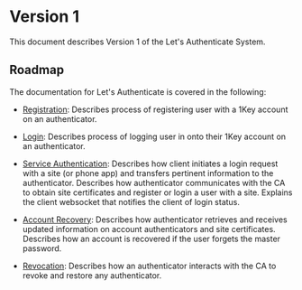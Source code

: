 # Version 1

This document describes Version 1 of the Let's Authenticate System.

## Roadmap

The documentation for Let's Authenticate is covered in the following:

- [Registration](./register.md): Describes process of registering user with a
  1Key account on an authenticator.

- [Login](./login.md): Describes process of logging user in onto their 1Key
  account on an authenticator.

- [Service Authentication](./serviceAuthentication.md): Describes how client
  initiates a login request with a site (or phone app) and transfers pertinent
  information to the authenticator. Describes how authenticator communicates
  with the CA to obtain site certificates and register or login a user with a
  site. Explains the client websocket that notifies the client of login status.

- [Account Recovery](./accountRecovery.md): Describes how authenticator
  retrieves and receives updated information on account authenticators and site
  certificates. Describes how an account is recovered if the user forgets the
  master password.

- [Revocation](./revocation.md): Describes how an authenticator interacts with
  the CA to revoke and restore any authenticator.
